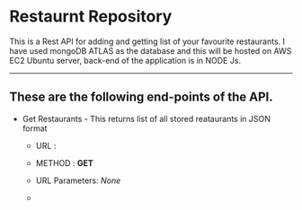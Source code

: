 # Restaurnt Repository 

This is a Rest API for  adding and getting list of your favourite restaurants. I have used mongoDB ATLAS as the database and this will be hosted on AWS EC2 Ubuntu server, back-end of the application is in NODE Js.

--- 

## These are the following end-points of the API.

- Get Restaurants - This returns list of all stored reataurants in JSON format
    - URL : 

    - METHOD : **GET**

    - URL Parameters: *None* 

    - 


